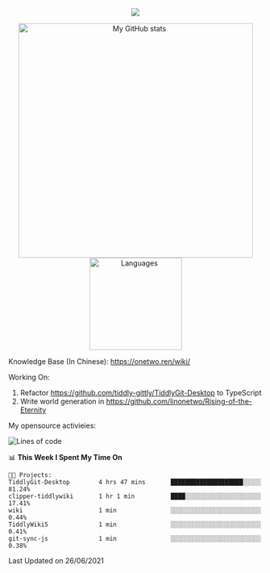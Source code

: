 <a href="https://github.com/linonetwo">
    <p align="center">
        <img src="https://github-profile-trophy.vercel.app/?username=linonetwo&column=7&theme=onedark"/>
    </p>
</a>
<a align="center" href="https://github.com/linonetwo">
  <p align="center">
    <img src="https://github-readme-stats.vercel.app/api?username=linonetwo&show_icons=true&count_private=true" alt="My GitHub stats" width="465"/>
    <img src="https://github-readme-stats.vercel.app/api/top-langs/?username=linonetwo&layout=compact&langs_count=10" alt="Languages" height="183">
  </p>
</a>

Knowledge Base (In Chinese): https://onetwo.ren/wiki/

Working On: 

1. Refactor https://github.com/tiddly-gittly/TiddlyGit-Desktop to TypeScript
1. Write world generation in https://github.com/linonetwo/Rising-of-the-Eternity

My opensource activieies:

<!--START_SECTION:waka-->
![Lines of code](https://img.shields.io/badge/From%20Hello%20World%20I%27ve%20Written-2.5%20million%20lines%20of%20code-blue)

📊 **This Week I Spent My Time On** 

```text
🐱‍💻 Projects: 
TiddlyGit-Desktop        4 hrs 47 mins       ████████████████████░░░░░   81.24% 
clipper-tiddlywiki       1 hr 1 min          ████░░░░░░░░░░░░░░░░░░░░░   17.41% 
wiki                     1 min               ░░░░░░░░░░░░░░░░░░░░░░░░░   0.44% 
TiddlyWiki5              1 min               ░░░░░░░░░░░░░░░░░░░░░░░░░   0.41% 
git-sync-js              1 min               ░░░░░░░░░░░░░░░░░░░░░░░░░   0.38%

```


 Last Updated on 26/06/2021
<!--END_SECTION:waka-->
